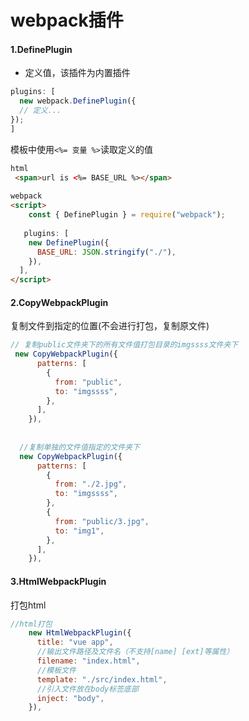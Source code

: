 # webpack插件

#### 1.DefinePlugin

* 定义值，该插件为内置插件

```javascript
plugins: [
  new webpack.DefinePlugin({
  // 定义...
});
]
```

模板中使用`<%= 变量 %>`读取定义的值

```html
html
 <span>url is <%= BASE_URL %></span>
 
webpack
<script>
	const { DefinePlugin } = require("webpack");
  
   plugins: [
    new DefinePlugin({
      BASE_URL: JSON.stringify("./"),
    }),
  ],
</script>
```



#### 2.CopyWebpackPlugin

复制文件到指定的位置(不会进行打包，复制原文件)

```javascript
// 复制public文件夹下的所有文件值打包目录的imgssss文件夹下
 new CopyWebpackPlugin({
      patterns: [
        {
          from: "public",
          to: "imgssss",
        },
      ],
    }),
   
   
  //复制单独的文件值指定的文件夹下
  new CopyWebpackPlugin({
      patterns: [
        {
          from: "./2.jpg",
          to: "imgssss",
        },
        {
          from: "public/3.jpg",
          to: "img1",
        },
      ],
    }),
```



#### 3.HtmlWebpackPlugin

打包html

```javascript
//html打包
    new HtmlWebpackPlugin({
      title: "vue app",
      //输出文件路径及文件名（不支持[name] [ext]等属性）
      filename: "index.html",
      //模板文件
      template: "./src/index.html",
      //引入文件放在body标签底部
      inject: "body",
    }),
```



